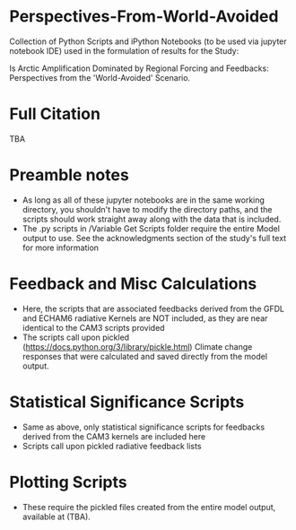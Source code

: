 # Perspectives-From-World-Avoided
Collection of Python Scripts and iPython Notebooks (to be used via jupyter notebook IDE) used in the formulation of results for the Study:

Is Arctic Amplification Dominated by Regional Forcing and Feedbacks: Perspectives from the 'World-Avoided' Scenario.

# Full Citation

TBA

# Preamble notes
- As long as all of these jupyter notebooks are in the same working directory, you shouldn't have to modify the directory paths, and the scripts should work straight away along with the data that is included.
- The .py scripts in /Variable Get Scripts folder require the entire Model output to use. See the acknowledgments section of the study's full text for more information


# Feedback and Misc Calculations
- Here, the scripts that are associated feedbacks derived from the GFDL and ECHAM6 radiative Kernels are NOT included, as they are near identical to the CAM3 scripts provided
- The scripts call upon pickled (https://docs.python.org/3/library/pickle.html) Climate change responses that were calculated and saved directly from the model output.

# Statistical Significance Scripts
- Same as above, only statistical significance scripts for feedbacks derived from the CAM3 kernels are included here
- Scripts call upon pickled radiative feedback lists

# Plotting Scripts
- These require the pickled files created from the entire model output, available at (TBA).
